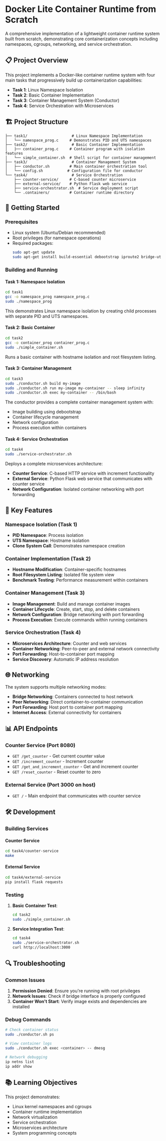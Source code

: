 # Docker Lite Container Runtime from Scratch

A comprehensive implementation of a lightweight container runtime system built from scratch, demonstrating core containerization concepts including namespaces, cgroups, networking, and service orchestration.

## 📋 Project Overview

This project implements a Docker-like container runtime system with four main tasks that progressively build up containerization capabilities:

- **Task 1**: Linux Namespace Isolation
- **Task 2**: Basic Container Implementation
- **Task 3**: Container Management System (Conductor)
- **Task 4**: Service Orchestration with Microservices

## 🏗️ Project Structure

```
├── task1/                    # Linux Namespace Implementation
│   └── namespace_prog.c     # Demonstrates PID and UTS namespaces
├── task2/                    # Basic Container Implementation
│   ├── container_prog.c     # Container program with isolation features
│   └── simple_container.sh  # Shell script for container management
├── task3/                    # Container Management System
│   ├── conductor.sh         # Main container orchestration tool
│   └── config.sh           # Configuration file for conductor
└── task4/                    # Service Orchestration
    ├── counter-service/     # C-based counter microservice
    ├── external-service/    # Python Flask web service
    ├── service-orchestrator.sh  # Service deployment script
    └── .containers/         # Container runtime directory
```

## 🚀 Getting Started



### Prerequisites

- Linux system (Ubuntu/Debian recommended)
- Root privileges (for namespace operations)
- Required packages:
  ```bash
  sudo apt-get update
  sudo apt-get install build-essential debootstrap iproute2 bridge-utils
  ```

### Building and Running

#### Task 1: Namespace Isolation

```bash
cd task1
gcc -o namespace_prog namespace_prog.c
sudo ./namespace_prog
```

This demonstrates Linux namespace isolation by creating child processes with separate PID and UTS namespaces.

#### Task 2: Basic Container

```bash
cd task2
gcc -o container_prog container_prog.c
sudo ./simple_container.sh
```

Runs a basic container with hostname isolation and root filesystem listing.

#### Task 3: Container Management

```bash
cd task3
sudo ./conductor.sh build my-image
sudo ./conductor.sh run my-image my-container -- sleep infinity
sudo ./conductor.sh exec my-container -- /bin/bash
```

The conductor provides a complete container management system with:
- Image building using debootstrap
- Container lifecycle management
- Network configuration
- Process execution within containers

#### Task 4: Service Orchestration

```bash
cd task4
sudo ./service-orchestrator.sh
```

Deploys a complete microservices architecture:
- **Counter Service**: C-based HTTP service with increment functionality
- **External Service**: Python Flask web service that communicates with counter service
- **Network Configuration**: Isolated container networking with port forwarding

## 🔧 Key Features

### Namespace Isolation (Task 1)
- **PID Namespace**: Process isolation
- **UTS Namespace**: Hostname isolation
- **Clone System Call**: Demonstrates namespace creation

### Container Implementation (Task 2)
- **Hostname Modification**: Container-specific hostnames
- **Root Filesystem Listing**: Isolated file system view
- **Benchmark Testing**: Performance measurement within containers

### Container Management (Task 3)
- **Image Management**: Build and manage container images
- **Container Lifecycle**: Create, start, stop, and delete containers
- **Network Configuration**: Bridge networking with port forwarding
- **Process Execution**: Execute commands within running containers

### Service Orchestration (Task 4)
- **Microservices Architecture**: Counter and web services
- **Container Networking**: Peer-to-peer and external network connectivity
- **Port Forwarding**: Host-to-container port mapping
- **Service Discovery**: Automatic IP address resolution

## 🌐 Networking

The system supports multiple networking modes:
- **Bridge Networking**: Containers connected to host network
- **Peer Networking**: Direct container-to-container communication
- **Port Forwarding**: Host port to container port mapping
- **Internet Access**: External connectivity for containers

## 📊 API Endpoints

### Counter Service (Port 8080)
- `GET /get_counter` - Get current counter value
- `GET /increment_counter` - Increment counter
- `GET /get_and_increment_counter` - Get and increment counter
- `GET /reset_counter` - Reset counter to zero

### External Service (Port 3000 on host)
- `GET /` - Main endpoint that communicates with counter service

## 🛠️ Development

### Building Services

#### Counter Service
```bash
cd task4/counter-service
make
```

#### External Service
```bash
cd task4/external-service
pip install flask requests
```

### Testing

1. **Basic Container Test**:
   ```bash
   cd task2
   sudo ./simple_container.sh
   ```

2. **Service Integration Test**:
   ```bash
   cd task4
   sudo ./service-orchestrator.sh
   curl http://localhost:3000
   ```

## 🔍 Troubleshooting

### Common Issues

1. **Permission Denied**: Ensure you're running with root privileges
2. **Network Issues**: Check if bridge interface is properly configured
3. **Container Won't Start**: Verify image exists and dependencies are installed

### Debug Commands

```bash
# Check container status
sudo ./conductor.sh ps

# View container logs
sudo ./conductor.sh exec <container> -- dmesg

# Network debugging
ip netns list
ip addr show
```

## 📚 Learning Objectives

This project demonstrates:
- Linux kernel namespaces and cgroups
- Container runtime implementation
- Network virtualization
- Service orchestration
- Microservices architecture
- System programming concepts




